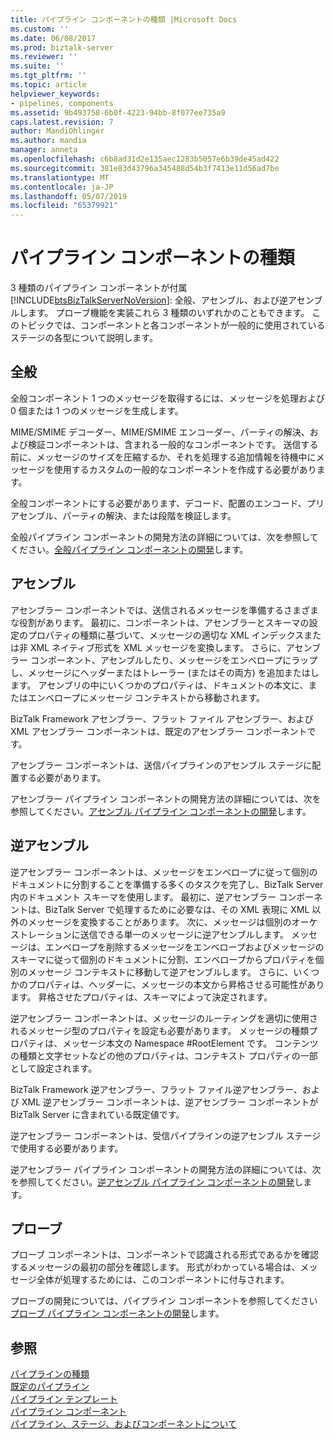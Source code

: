 ```yaml
---
title: パイプライン コンポーネントの種類 |Microsoft Docs
ms.custom: ''
ms.date: 06/08/2017
ms.prod: biztalk-server
ms.reviewer: ''
ms.suite: ''
ms.tgt_pltfrm: ''
ms.topic: article
helpviewer_keywords:
- pipelines, components
ms.assetid: 9b493758-6b0f-4223-94bb-8f077ee735a9
caps.latest.revision: 7
author: MandiOhlinger
ms.author: mandia
manager: anneta
ms.openlocfilehash: c6b8ad31d2e135aec1283b5057e6b39de45ad422
ms.sourcegitcommit: 381e83d43796a345488d54b3f7413e11d56ad7be
ms.translationtype: MT
ms.contentlocale: ja-JP
ms.lasthandoff: 05/07/2019
ms.locfileid: "65379921"
---
```

# <a name="types-of-pipeline-components"></a>パイプライン コンポーネントの種類
3 種類のパイプライン コンポーネントが付属[!INCLUDE[btsBizTalkServerNoVersion](../includes/btsbiztalkservernoversion-md.md)]: 全般、アセンブル、および逆アセンブルします。 プローブ機能を実装これら 3 種類のいずれかのこともできます。 このトピックでは、コンポーネントと各コンポーネントが一般的に使用されているステージの各型について説明します。  
  
## <a name="general"></a>全般  
 全般コンポーネント 1 つのメッセージを取得するには、メッセージを処理および 0 個または 1 つのメッセージを生成します。  
  
 MIME/SMIME デコーダー、MIME/SMIME エンコーダー、パーティの解決、および検証コンポーネントは、含まれる一般的なコンポーネントです。 送信する前に、メッセージのサイズを圧縮するか、それを処理する追加情報を待機中にメッセージを使用するカスタムの一般的なコンポーネントを作成する必要があります。  
  
 全般コンポーネントにする必要があります、デコード、配置のエンコード、プリアセンブル、パーティの解決、または段階を検証します。  
  
 全般パイプライン コンポーネントの開発方法の詳細については、次を参照してください。[全般パイプライン コンポーネントの開発](../core/developing-a-general-pipeline-component.md)します。  
  
## <a name="assembling"></a>アセンブル  
 アセンブラー コンポーネントでは、送信されるメッセージを準備するさまざまな役割があります。 最初に、コンポーネントは、アセンブラーとスキーマの設定のプロパティの種類に基づいて、メッセージの適切な XML インデックスまたは非 XML ネイティブ形式を XML メッセージを変換します。 さらに、アセンブラー コンポーネント、アセンブルしたり、メッセージをエンベロープにラップし、メッセージにヘッダーまたはトレーラー (またはその両方) を追加またはします。 アセンブリの中にいくつかのプロパティは、ドキュメントの本文に、またはエンベロープにメッセージ コンテキストから移動されます。  
  
 BizTalk Framework アセンブラー、フラット ファイル アセンブラー、および XML アセンブラー コンポーネントは、既定のアセンブラー コンポーネントです。  
  
 アセンブラー コンポーネントは、送信パイプラインのアセンブル ステージに配置する必要があります。  
  
 アセンブラー パイプライン コンポーネントの開発方法の詳細については、次を参照してください。[アセンブル パイプライン コンポーネントの開発](../core/developing-an-assembling-pipeline-component.md)します。  
  
## <a name="disassembling"></a>逆アセンブル  
 逆アセンブラー コンポーネントは、メッセージをエンベロープに従って個別のドキュメントに分割することを準備する多くのタスクを完了し、BizTalk Server 内のドキュメント スキーマを使用します。 最初に、逆アセンブラー コンポーネントは、BizTalk Server で処理するために必要なは、その XML 表現に XML 以外のメッセージを変換することがあります。 次に、メッセージは個別のオーケストレーションに送信できる単一のメッセージに逆アセンブルします。 メッセージは、エンベロープを削除するメッセージをエンベロープおよびメッセージのスキーマに従って個別のドキュメントに分割、エンベロープからプロパティを個別のメッセージ コンテキストに移動して逆アセンブルします。 さらに、いくつかのプロパティは、ヘッダーに、メッセージの本文から昇格させる可能性があります。 昇格させたプロパティは、スキーマによって決定されます。  
  
 逆アセンブラー コンポーネントは、メッセージのルーティングを適切に使用されるメッセージ型のプロパティを設定も必要があります。 メッセージの種類プロパティは、メッセージ本文の Namespace #RootElement です。 コンテンツの種類と文字セットなどの他のプロパティは、コンテキスト プロパティの一部として設定されます。  
  
 BizTalk Framework 逆アセンブラー、フラット ファイル逆アセンブラー、および XML 逆アセンブラー コンポーネントは、逆アセンブラー コンポーネントが BizTalk Server に含まれている既定値です。  
  
 逆アセンブラー コンポーネントは、受信パイプラインの逆アセンブル ステージで使用する必要があります。  
  
 逆アセンブラー パイプライン コンポーネントの開発方法の詳細については、次を参照してください。[逆アセンブル パイプライン コンポーネントの開発](../core/developing-a-disassembling-pipeline-component.md)します。  
  
## <a name="probing"></a>プローブ  
 プローブ コンポーネントは、コンポーネントで認識される形式であるかを確認するメッセージの最初の部分を確認します。 形式がわかっている場合は、メッセージ全体が処理するためには、このコンポーネントに付与されます。  
  
 プローブの開発については、パイプライン コンポーネントを参照してください[プローブ パイプライン コンポーネントの開発](../core/developing-a-probing-pipeline-component.md)します。  
  
## <a name="see-also"></a>参照  
 [パイプラインの種類](../core/types-of-pipelines.md)   
 [既定のパイプライン](../core/default-pipelines.md)   
 [パイプライン テンプレート](../core/pipeline-templates.md)   
 [パイプライン コンポーネント](../core/pipeline-components.md)   
 [パイプライン、ステージ、およびコンポーネントについて](../core/about-pipelines-stages-and-components.md)